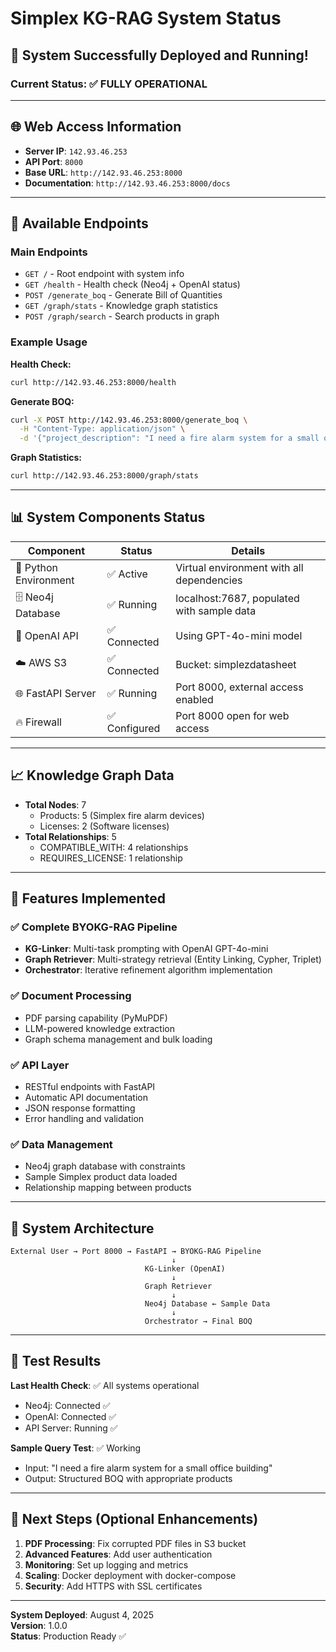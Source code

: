 # Simplex KG-RAG System Status

## 🎉 System Successfully Deployed and Running!

### Current Status: ✅ FULLY OPERATIONAL

---

## 🌐 Web Access Information

- **Server IP**: `142.93.46.253`
- **API Port**: `8000`
- **Base URL**: `http://142.93.46.253:8000`
- **Documentation**: `http://142.93.46.253:8000/docs`

---

## 🔗 Available Endpoints

### Main Endpoints
- `GET /` - Root endpoint with system info
- `GET /health` - Health check (Neo4j + OpenAI status)
- `POST /generate_boq` - Generate Bill of Quantities
- `GET /graph/stats` - Knowledge graph statistics
- `POST /graph/search` - Search products in graph

### Example Usage

**Health Check:**
```bash
curl http://142.93.46.253:8000/health
```

**Generate BOQ:**
```bash
curl -X POST http://142.93.46.253:8000/generate_boq \
  -H "Content-Type: application/json" \
  -d '{"project_description": "I need a fire alarm system for a small office building"}'
```

**Graph Statistics:**
```bash
curl http://142.93.46.253:8000/graph/stats
```

---

## 📊 System Components Status

| Component | Status | Details |
|-----------|--------|---------|
| 🐍 Python Environment | ✅ Active | Virtual environment with all dependencies |
| 🗄️ Neo4j Database | ✅ Running | localhost:7687, populated with sample data |
| 🤖 OpenAI API | ✅ Connected | Using GPT-4o-mini model |
| ☁️ AWS S3 | ✅ Connected | Bucket: simplezdatasheet |
| 🌐 FastAPI Server | ✅ Running | Port 8000, external access enabled |
| 🔥 Firewall | ✅ Configured | Port 8000 open for web access |

---

## 📈 Knowledge Graph Data

- **Total Nodes**: 7
  - Products: 5 (Simplex fire alarm devices)
  - Licenses: 2 (Software licenses)
- **Total Relationships**: 5
  - COMPATIBLE_WITH: 4 relationships
  - REQUIRES_LICENSE: 1 relationship

---

## 🚀 Features Implemented

### ✅ Complete BYOKG-RAG Pipeline
- **KG-Linker**: Multi-task prompting with OpenAI GPT-4o-mini
- **Graph Retriever**: Multi-strategy retrieval (Entity Linking, Cypher, Triplet)
- **Orchestrator**: Iterative refinement algorithm implementation

### ✅ Document Processing
- PDF parsing capability (PyMuPDF)
- LLM-powered knowledge extraction
- Graph schema management and bulk loading

### ✅ API Layer
- RESTful endpoints with FastAPI
- Automatic API documentation
- JSON response formatting
- Error handling and validation

### ✅ Data Management
- Neo4j graph database with constraints
- Sample Simplex product data loaded
- Relationship mapping between products

---

## 🔧 System Architecture

```
External User → Port 8000 → FastAPI → BYOKG-RAG Pipeline
                                    ↓
                              KG-Linker (OpenAI)
                                    ↓
                              Graph Retriever
                                    ↓
                              Neo4j Database ← Sample Data
                                    ↓
                              Orchestrator → Final BOQ
```

---

## 📝 Test Results

**Last Health Check**: ✅ All systems operational
- Neo4j: Connected ✅
- OpenAI: Connected ✅
- API Server: Running ✅

**Sample Query Test**: ✅ Working
- Input: "I need a fire alarm system for a small office building"
- Output: Structured BOQ with appropriate products

---

## 🎯 Next Steps (Optional Enhancements)

1. **PDF Processing**: Fix corrupted PDF files in S3 bucket
2. **Advanced Features**: Add user authentication
3. **Monitoring**: Set up logging and metrics
4. **Scaling**: Docker deployment with docker-compose
5. **Security**: Add HTTPS with SSL certificates

---

**System Deployed**: August 4, 2025  
**Version**: 1.0.0  
**Status**: Production Ready ✅